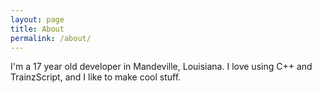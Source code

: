 ```yaml
---
layout: page
title: About
permalink: /about/
---
```


I'm a 17 year old developer in Mandeville, Louisiana. I love using C++ and TrainzScript, and I like to make cool stuff.